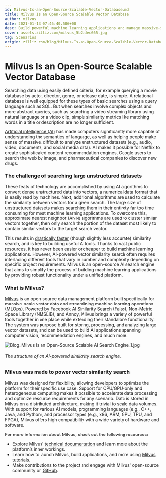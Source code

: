 ```yaml
---
id: Milvus-Is-an-Open-Source-Scalable-Vector-Database.md
title: Milvus Is an Open-Source Scalable Vector Database
author: milvus
date: 2021-01-13 07:46:40.506+00
desc: Build powerful machine learning applications and manage massive-scale vector data with Milvus.
cover: assets.zilliz.com/milvus_5b2cdec665.jpg
tag: Scenarios
origin: zilliz.com/blog/Milvus-Is-an-Open-Source-Scalable-Vector-Database
---
```


# Milvus Is an Open-Source Scalable Vector Database

Searching data using easily defined criteria, for example querying a movie database by actor, director, genre, or release date, is simple. A relational database is well equipped for these types of basic searches using a query language such as SQL. But when searches involve complex objects and more abstract queries, such as searching a video streaming library using natural language or a video clip, simple similarity metrics like matching words in a title or description are no longer sufficient.

[Artificial intelligence (AI)](https://medium.com/unstructured-data-service/the-easiest-way-to-search-among-1-billion-image-vectors-d6faf72e361f#d62b) has made computers significantly more capable of understanding the semantics of language, as well as helping people make sense of massive, difficult to analyze unstructured datasets (e.g., audio, video, documents, and social media data). AI makes it possible for Netflix to create sophisticated content recommendation engines, Google users to search the web by image, and pharmaceutical companies to discover new drugs.

### The challenge of searching large unstructured datasets

These feats of technology are accomplished by using AI algorithms to convert dense unstructured data into vectors, a numerical data format that is easily read by machines. Next, additional algorithms are used to calculate the similarity between vectors for a given search. The large size of unstructured datasets makes searching them in their entirety far too time consuming for most machine learning applications. To overcome this, approximate nearest neighbor (ANN) algorithms are used to cluster similar vectors together, then only search the portion of the dataset most likely to contain similar vectors to the target search vector.

This results in [drastically faster](https://medium.com/unstructured-data-service/how-to-choose-an-index-in-milvus-4f3d15259212#7a9a) (though slightly less accurate) similarity search, and is key to building useful AI tools. Thanks to vast public resources, it has never been easier or cheaper to build machine learning applications. However, AI-powered vector similarity search often requires interlacing different tools that vary in number and complexity depending on specific project requirements. Milvus is an open-source AI search engine that aims to simplify the process of building machine learning applications by providing robust functionality under a unified platform.

### What is Milvus?

[Milvus](https://milvus.io/) is an open-source data management platform built specifically for massive-scale vector data and streamlining machine learning operations (MLOps). Powered by Facebook AI Similarity Search (Faiss), Non-Metric Space Library (NMSLIB), and Annoy, Milvus brings a variety of powerful tools together in one place while extending their standalone functionality. The system was purpose built for storing, processing, and analyzing large vector datasets, and can be used to build AI applications spanning computer vision, recommendation engines, and much more.

![Blog_Milvus Is an Open-Source Scalable AI Search Engine_1.jpg](https://assets.zilliz.com/Blog_Milvus_Is_an_Open_Source_Scalable_AI_Search_Engine_1_997255eb27.jpg)

###### _The structure of an AI-powered similarity search engine._

### Milvus was made to power vector similarity search

Milvus was designed for flexibility, allowing developers to optimize the platform for their specific use case. Support for CPU/GPU-only and heterogeneous computing makes it possible to accelerate data processing and optimize resource requirements for any scenario. Data is stored in Milvus on a distributed architecture, making it trivial to scale data volumes. With support for various AI models, programming languages (e.g., C++, Java, and Python), and processor types (e.g., x86, ARM, GPU, TPU, and FPGA), Milvus offers high compatibility with a wide variety of hardware and software.

For more information about Milvus, check out the following resources:

- Explore Milvus' [technical documentation](https://milvus.io/) and learn more about the platform’s inner workings.
- Learn how to launch Milvus, build applications, and more using [Milvus tutorials](https://tutorials.milvus.io/).
- Make contributions to the project and engage with Milvus' open-source community on [GitHub](https://github.com/milvus-io).
